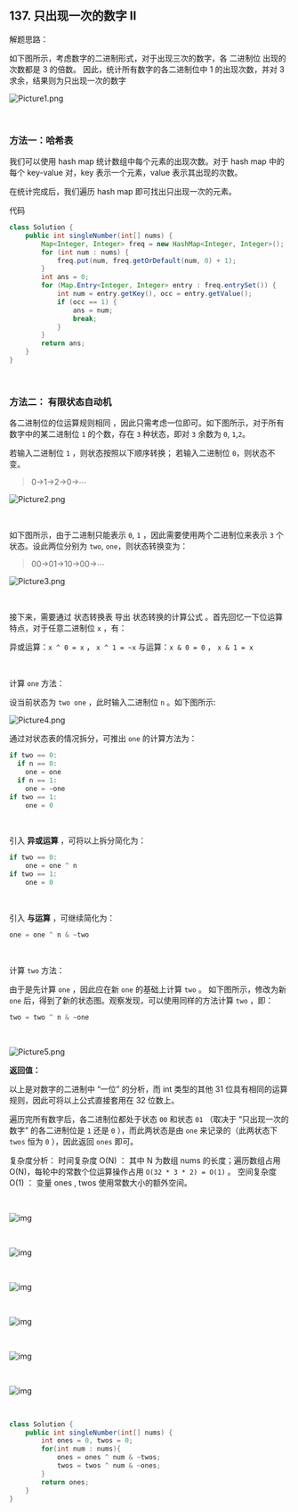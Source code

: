 ## 137. 只出现一次的数字 II

解题思路：

如下图所示，考虑数字的二进制形式，对于出现三次的数字，各 二进制位 出现的次数都是 $3$ 的倍数。
因此，统计所有数字的各二进制位中 $1$ 的出现次数，并对 $3$ 求余，结果则为只出现一次的数字

![Picture1.png](images/137-1.png)

&nbsp;

### 方法一：哈希表

我们可以使用 hash map 统计数组中每个元素的出现次数。对于 hash map 中的每个 key-value 对，key 表示一个元素，value 表示其出现的次数。

在统计完成后，我们遍历 hash map 即可找出只出现一次的元素。

代码

```java
class Solution {
    public int singleNumber(int[] nums) {
        Map<Integer, Integer> freq = new HashMap<Integer, Integer>();
        for (int num : nums) {
            freq.put(num, freq.getOrDefault(num, 0) + 1);
        }
        int ans = 0;
        for (Map.Entry<Integer, Integer> entry : freq.entrySet()) {
            int num = entry.getKey(), occ = entry.getValue();
            if (occ == 1) {
                ans = num;
                break;
            }
        }
        return ans;
    }
}
```

&nbsp;

### 方法二： 有限状态自动机

各二进制位的位运算规则相同 ，因此只需考虑一位即可。如下图所示，对于所有数字中的某二进制位 `1` 的个数，存在 `3` 种状态，即对 `3` 余数为 `0`, `1`,`2`。

若输入二进制位 `1` ，则状态按照以下顺序转换；
若输入二进制位 `0`，则状态不变。

> 0→1→2→0→⋯

![Picture2.png](images/137-2.png)

&nbsp;

如下图所示，由于二进制只能表示 `0`, `1` ，因此需要使用两个二进制位来表示 `3` 个状态。设此两位分别为 `two`, `one`，则状态转换变为：

> 00→01→10→00→⋯

![Picture3.png](images/137-3.png)

&nbsp;

接下来，需要通过 状态转换表 导出 状态转换的计算公式 。首先回忆一下位运算特点，对于任意二进制位 `x` ，有：

异或运算：`x ^ 0 = x` ， `x ^ 1 = ~x`
与运算：`x & 0 = 0` ， `x & 1 = x`

&nbsp;

计算 `one` 方法：

设当前状态为 `two one` ，此时输入二进制位 `n` 。如下图所示:

![Picture4.png](images/137-4.png)

通过对状态表的情况拆分，可推出 `one` 的计算方法为：

```java
if two == 0:
  if n == 0:
    one = one
  if n == 1:
    one = ~one
if two == 1:
    one = 0
```

&nbsp;

引入 **异或运算** ，可将以上拆分简化为：

```java
if two == 0:
    one = one ^ n
if two == 1:
    one = 0
```

&nbsp;

引入 **与运算** ，可继续简化为：

```java
one = one ^ n & ~two
```

&nbsp;

计算 `two` 方法：

由于是先计算 `one` ，因此应在新 `one` 的基础上计算 `two` 。
如下图所示，修改为新 `one` 后，得到了新的状态图。观察发现，可以使用同样的方法计算 `two` ，即：

```java
two = two ^ n & ~one
```

&nbsp;

![Picture5.png](images/137-5.png)

**返回值：**

以上是对数字的二进制中 “一位” 的分析，而 int 类型的其他 31 位具有相同的运算规则，因此可将以上公式直接套用在 32 位数上。

遍历完所有数字后，各二进制位都处于状态 `00` 和状态 `01` （取决于 “只出现一次的数字” 的各二进制位是 `1` 还是 `0` ），而此两状态是由 `one` 来记录的（此两状态下 `twos` 恒为 `0` ），因此返回 `ones` 即可。

复杂度分析：
时间复杂度 O(N) ： 其中 N 为数组 nums 的长度；遍历数组占用O(N)，每轮中的常数个位运算操作占用 `O(32 * 3 * 2) = O(1)` 。
空间复杂度 O(1) ： 变量 ones , twos 使用常数大小的额外空间。

&nbsp;

![img](images/137-6.png)

&nbsp;

![img](images/137-7.png)

&nbsp;

![img](images/137-8.png)

&nbsp;

![img](images/137-9.png)

&nbsp;

![img](images/137-10.png)

&nbsp;

![img](images/137-11.png)

&nbsp;

```java
class Solution {
    public int singleNumber(int[] nums) {
        int ones = 0, twos = 0;
        for(int num : nums){
            ones = ones ^ num & ~twos;
            twos = twos ^ num & ~ones;
        }
        return ones;
    }
}
```